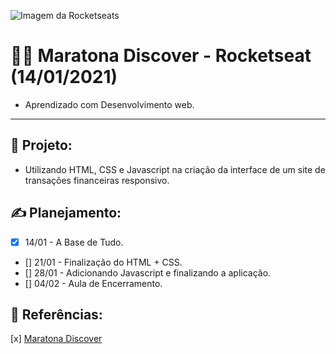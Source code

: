  ![Imagem da Rocketseats ]( )

 # :technologist: Maratona Discover - Rocketseat (14/01/2021)
 - Aprendizado com Desenvolvimento web.
 ***

## :file_folder: Projeto:
- Utilizando HTML, CSS e Javascript na criação da interface de um site de transações financeiras responsivo.

## :writing_hand: Planejamento:
- [x] 14/01 - A Base de Tudo.
- [] 21/01 - Finalização do HTML + CSS.
- [] 28/01 - Adicionando Javascript e finalizando a aplicação.
- [] 04/02 - Aula de Encerramento.

## :pushpin: Referências:
[x] [Maratona Discover](https://maratonadiscover.rocketseat.com.br/maratona/aula-01)
